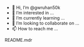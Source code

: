 - 👋 Hi, I’m @gwruhan50k
- 👀 I’m interested in ...
- 🌱 I’m currently learning ...
- 💞️ I’m looking to collaborate on ...
- 📫 How to reach me ...

<!---
gwruhan50k/gwruhan50k is a ✨ special ✨ repository because its `README.md` (this file) appears on your GitHub profile.
You can click the Preview link to take a look at your changes.
--->README.mdr 
